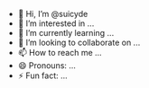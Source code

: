 - 👋 Hi, I’m @suicyde
- 👀 I’m interested in ...
- 🌱 I’m currently learning ...
- 💞️ I’m looking to collaborate on ...
- 📫 How to reach me ...
- 😄 Pronouns: ...
- ⚡ Fun fact: ...

<!---
suicyde/suicyde is a ✨ special ✨ repository because its `README.md` (this file) appears on your GitHub profile.
You can click the Preview link to take a look at your changes.
--->
